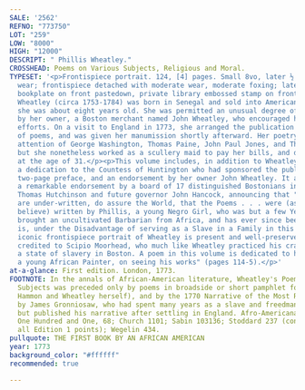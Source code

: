 ```yaml
---
SALE: '2562'
REFNO: "773750"
LOT: "259"
LOW: "8000"
HIGH: "12000"
DESCRIPT: " Phillis Wheatley."
CROSSHEAD: Poems on Various Subjects, Religious and Moral.
TYPESET: '<p>Frontispiece portrait. 124, [4] pages. Small 8vo, later ½ morocco, moderate
  wear; frontispiece detached with moderate wear, moderate foxing; later armorial
  bookplate on front pastedown, private library embossed stamp on front free endpaper.</p><p>Phillis
  Wheatley (circa 1753-1784) was born in Senegal and sold into American slavery when
  she was about eight years old. She was permitted an unusual degree of formal education
  by her owner, a Boston merchant named John Wheatley, who encouraged her literary
  efforts. On a visit to England in 1773, she arranged the publication of this volume
  of poems, and was given her manumission shortly afterward. Her poetry came to the
  attention of George Washington, Thomas Paine, John Paul Jones, and Thomas Jefferson,
  but she nonetheless worked as a scullery maid to pay her bills, and died in poverty
  at the age of 31.</p><p>This volume includes, in addition to Wheatley''s poems,
  a dedication to the Countess of Huntington who had sponsored the publication, Wheatley''s
  two-page preface, and an endorsement by her owner John Wheatley. It also includes
  a remarkable endorsement by a board of 17 distinguished Bostonians including Governor
  Thomas Hutchinson and future governor John Hancock, announcing that "we whose names
  are under-written, do assure the World, that the Poems . . . were (as we verily
  believe) written by Phillis, a young Negro Girl, who was but a few Years since,
  brought an uncultivated Barbarian from Africa, and has ever since been, and now
  is, under the Disadvantage of serving as a Slave in a Family in this Town." </p><p>The
  iconic frontispiece portrait of Wheatley is present and well-preserved. It is often
  credited to Scipio Moorhead, who much like Wheatley practiced his craft while in
  a state of slavery in Boston. A poem in this volume is dedicated to him: "To S.M.
  a young African Painter, on seeing his works" (pages 114-5).</p>'
at-a-glance: First edition. London, 1773.
FOOTNOTE: In the annals of African-American literature, Wheatley's Poems on Various
  Subjects was preceded only by poems in broadside or short pamphlet form (by Jupiter
  Hammon and Wheatley herself), and by the 1770 Narrative of the Most Remarkable Particulars
  by James Gronniosaw, who had spent many years as a slave and freedman in America,
  but published his narrative after settling in England. Afro-Americana 11111; Blockson,
  One Hundred and One, 68; Church 1101; Sabin 103136; Stoddard 237 (conforming to
  all Edition 1 points); Wegelin 434.
pullquote: THE FIRST BOOK BY AN AFRICAN AMERICAN
year: 1773
background_color: "#ffffff"
recommended: true

---
```

